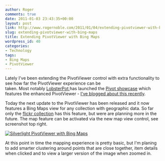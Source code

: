 ```yaml
---
author: Roger
comments: true
date: 2011-01-03 23:43:35+00:00
layout: post
link: http://www.rogernoble.com/2011/01/04/extending-pivotviewer-with-bing-maps/
slug: extending-pivotviewer-with-bing-maps
title: Extending PivotViewer with Bing Maps
wordpress_id: 40
categories:
- Technology
tags:
- Bing Maps
- PivotViewer
---
```


Lately I've been extending the PivotViewer control with extra functionality to see how far the PivotViewer experience can be taken. Most notably [LobsterPot ](http://www.lobsterpot.com.au)has launched the [Pivot showcase](http://pivot.lobsterpot.com.au) which features the enhanced PivotViewer - [I've blogged about this recently](http://www.rogernoble.com/2010/12/21/enhanced-pivotviewer/).

Today the next update to the PivotViewer has been released and it now features a Bing Maps view for any collection with geographic data. So far only the [flickr collection](http://bit.ly/hJLy7B) has this feature, but were are planning more in the future. The map feature can be activated via the new map view control, see screenshot top right.

[![Silverlight PivotViewer with Bing Maps]({{site.baseurl}}/assets/img/PivotBingMaps.png)]({{site.baseurl}}/assets/img/PivotBingMaps.png)

At this point in time the mapping experience is pretty basic, but I'm planing to add smarter clustering around points that are close together, item details when clicked and to view a larger version of the image when zoomed in.
